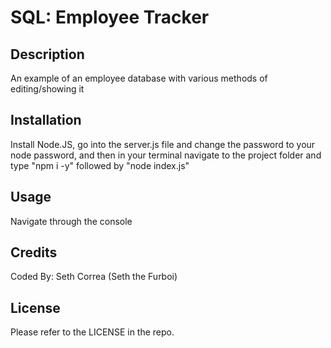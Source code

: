 # SQL: Employee Tracker

## Description

An example of an employee database with various methods of editing/showing it

## Installation

Install Node.JS, go into the server.js file and change the password to your node password, and then in your terminal navigate to the project folder and type "npm i -y" followed by "node index.js"

## Usage

Navigate through the console

## Credits

Coded By: Seth Correa (Seth the Furboi)

## License

Please refer to the LICENSE in the repo.